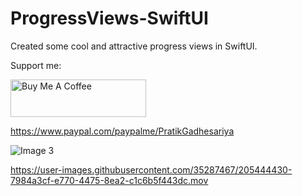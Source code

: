 # ProgressViews-SwiftUI

Created some cool and attractive progress views in SwiftUI.

Support me:

<a href="https://www.buymeacoffee.com/pratik28" target="_blank"><img src="https://cdn.buymeacoffee.com/buttons/v2/default-yellow.png" alt="Buy Me A Coffee" style="height: 60px !important;width: 217px !important;" ></a>

https://www.paypal.com/paypalme/PratikGadhesariya

![Image 3](https://user-images.githubusercontent.com/35287467/205444364-657e77e7-adeb-449f-9383-3fef6d41976a.png)



https://user-images.githubusercontent.com/35287467/205444430-7984a3cf-e770-4475-8ea2-c1c6b5f443dc.mov

